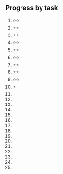 ## Progress by task

1. ⭐⭐
2. ⭐⭐
3. ⭐⭐
4. ⭐⭐
5. ⭐⭐
6. ⭐⭐
7. ⭐⭐
8. ⭐⭐
9. ⭐⭐
10. ⭐
11.
12.
13.
14.
15.
16.
17.
18.
19.
20.
21.
22.
23.
24.
25.
